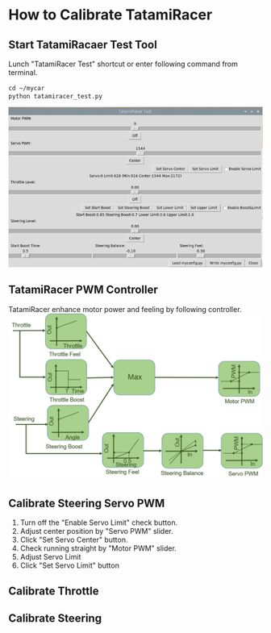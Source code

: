 # How to Calibrate TatamiRacer

## Start TatamiRacaer Test Tool  
Lunch "TatamiRacer Test" shortcut or enter following command from terminal.
~~~
cd ~/mycar
python tatamiracer_test.py
~~~

<img src="../img/tatamiracer_test.jpg" alt="" title="" width="640" height="">

## TatamiRacer PWM Controller
TatamiRacer enhance motor power and feeling by following controller.
<img src="../img/TatamiRacer_Controller.jpg" alt="" title="" width="640" height="">


## Calibrate Steering Servo PWM
1. Turn off the "Enable Servo Limit" check button.
2. Adjust center position by "Servo PWM" slider.
3. Click "Set Servo Center" button.
4. Check running straight by "Motor PWM" slider.
5. Adjust Servo Limit
6. Click "Set Servo Limit" button

## Calibrate Throttle

## Calibrate Steering





